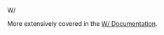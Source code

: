 W/

More extensively covered in the [W/ Documentation](https://www.whimsicalraps.com/pages/w-type).

